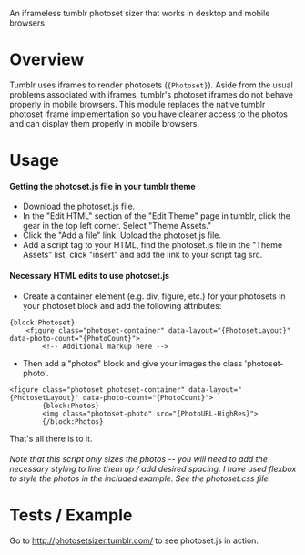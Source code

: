 An iframeless tumblr photoset sizer that works in desktop and mobile browsers

# Overview
Tumblr uses iframes to render photosets (`{Photoset}`).  Aside from the usual problems associated with iframes, tumblr's photoset iframes do not behave properly in mobile browsers.  This module replaces the native tumblr photoset iframe implementation so you have cleaner access to the photos and can display them properly in mobile browsers.

# Usage

#### Getting the photoset.js file in your tumblr theme
+ Download the photoset.js file.
+ In the "Edit HTML" section of the "Edit Theme" page in tumblr, click the gear in the top left corner.  Select "Theme Assets."
+ Click the "Add a file" link.  Upload the photoset.js file.
+ Add a script tag to your HTML, find the photoset.js file in the "Theme Assets" list, click "insert" and add the link to your script tag src.

#### Necessary HTML edits to use photoset.js
+ Create a container element (e.g. div, figure, etc.) for your photosets in your photoset block and add the following attributes:

```
{block:Photoset}
	<figure class="photoset-container" data-layout="{PhotosetLayout}" data-photo-count="{PhotoCount}">
		<!-- Additional markup here -->
```

+ Then add a "photos" block and give your images the class 'photoset-photo'.

```
<figure class="photoset photoset-container" data-layout="{PhotosetLayout}" data-photo-count="{PhotoCount}">
        {block:Photos}
        <img class="photoset-photo" src="{PhotoURL-HighRes}">
        {/block:Photos}
```
That's all there is to it.

###### Note that this script only sizes the photos -- you will need to add the necessary styling to line them up / add  desired spacing.  I have used flexbox to style the photos in the included example.  See the photoset.css file.

# Tests / Example
Go to http://photosetsizer.tumblr.com/ to see photoset.js in action.
